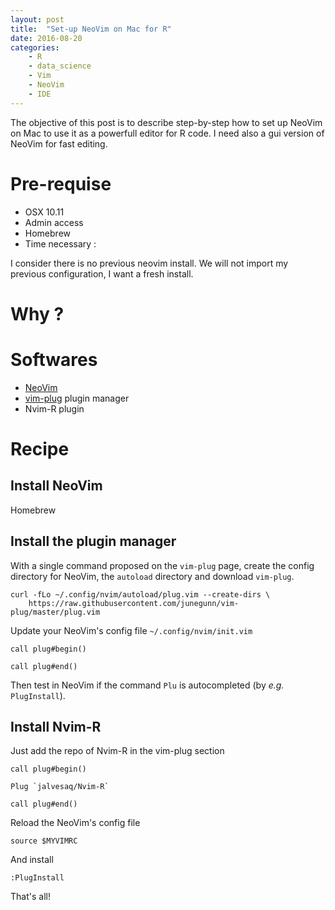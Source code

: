 ```yaml
---
layout: post
title:  "Set-up NeoVim on Mac for R"
date: 2016-08-20 
categories: 
    - R 
    - data_science
    - Vim
    - NeoVim
    - IDE
---
```


The objective of this post is to describe step-by-step how to set up NeoVim on Mac to use it as a powerfull editor for R code.
I need also a gui version of NeoVim for fast editing.

# Pre-requise

- OSX 10.11
- Admin access
- Homebrew
- Time necessary : 

I consider there is no previous neovim install. We will not import my previous configuration, I want a fresh install.

# Why ?

# Softwares

- [NeoVim](https://github.com/neovim/neovim)
- [vim-plug](https://github.com/junegunn/vim-plug) plugin manager
- Nvim-R plugin

# Recipe

## Install NeoVim

Homebrew

## Install the plugin manager

With a single command proposed on the `vim-plug` page, create the config directory for NeoVim, the `autoload` directory and download `vim-plug`.

```
curl -fLo ~/.config/nvim/autoload/plug.vim --create-dirs \
    https://raw.githubusercontent.com/junegunn/vim-plug/master/plug.vim
```

Update your NeoVim's config file `~/.config/nvim/init.vim`

```
call plug#begin()

call plug#end()
```

Then test in NeoVim if the command `Plu` is autocompleted (by *e.g.* `PlugInstall`).

## Install Nvim-R

Just add the repo of Nvim-R in the vim-plug section

```
call plug#begin()

Plug `jalvesaq/Nvim-R`

call plug#end()
```

Reload the NeoVim's config file

```
source $MYVIMRC
```

And install

```
:PlugInstall
```

That's all!
